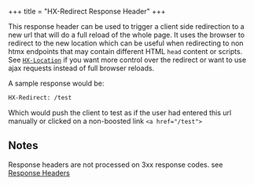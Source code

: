 +++
title = "HX-Redirect Response Header"
+++

This response header can be used to trigger a client side redirection to a new url that will do a full reload of the whole page. It uses the browser to redirect to the new location which can be useful when redirecting to non htmx endpoints that may contain different HTML `head` content or scripts.  See [`HX-Location`](@/headers/hx-location.md) if you want more control over the redirect or want to use ajax requests instead of full browser reloads. 

A sample response would be:

```html
HX-Redirect: /test
```

Which would push the client to test as if the user had entered this url manually or clicked on a non-boosted link `<a href="/test">`

## Notes

Response headers are not processed on 3xx response codes. see [Response Headers](@/docs.md#response-headers)
